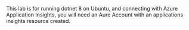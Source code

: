 This lab is for running dotnet 8 on Ubuntu, and connecting with Azure Application Insights, you will need an Aure Account with an applications insights resource created.
